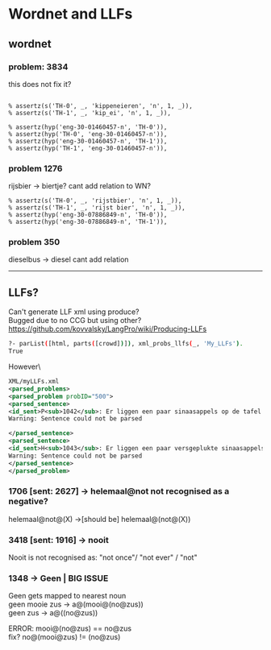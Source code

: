 # Wordnet and LLFs

## wordnet
### problem: 3834

this does not fix it?
```

% assertz(s('TH-0', _, 'kippeneieren', 'n', 1, _)),
% assertz(s('TH-1', _, 'kip_ei', 'n', 1, _)),

% assertz(hyp('eng-30-01460457-n', 'TH-0')),	
% assertz(hyp('TH-0', 'eng-30-01460457-n')),	
% assertz(hyp('eng-30-01460457-n', 'TH-1')),	
% assertz(hyp('TH-1', 'eng-30-01460457-n')),	
```


### problem 1276

rijsbier -> biertje?
cant add relation to WN?
```
% assertz(s('TH-0', _, 'rijstbier', 'n', 1, _)),
% assertz(s('TH-1', _, 'rijst bier', 'n', 1, _)),
% assertz(hyp('eng-30-07886849-n', 'TH-0')),	
% assertz(hyp('eng-30-07886849-n', 'TH-1')),	
```


### problem 350
dieselbus -> diesel 
cant add relation


---------

## LLFs?

Can't generate LLF xml using produce? \
Bugged due to no CCG but using other? \
https://github.com/kovvalsky/LangPro/wiki/Producing-LLFs

```bash
?- parList([html, parts([crowd])]), xml_probs_llfs(_, 'My_LLFs').
True
```
However\

```xml
XML/myLLFs.xml
<parsed_problems>
<parsed_problem probID="500">
<parsed_sentence>
<id_sent>P<sub>1042</sub>: Er liggen een paar sinaasappels op de tafel.</id_sent>
Warning: Sentence could not be parsed

</parsed_sentence>
<parsed_sentence>
<id_sent>H<sub>1043</sub>: Er liggen een paar versgeplukte sinaasappels op de tafel.</id_sent>
Warning: Sentence could not be parsed
</parsed_sentence>
</parsed_problem>
```


### 1706 [sent: 2627] -> helemaal@not not recognised as a negative?
helemaal@not@(X) ->[should be] helemaal@(not@(X))


### 3418 [sent: 1916] -> nooit
Nooit is not recognised as: "not once"/ "not ever" / "not"

### 1348 -> Geen | BIG ISSUE
Geen gets mapped to nearest noun\
geen mooie zus -> a@(mooi@(no@zus))\
geen zus -> a@((no@zus)) 

ERROR: mooi@(no@zus) == no@zus \
fix? no@(mooi@zus) != (no@zus)

